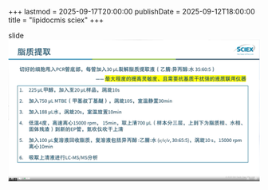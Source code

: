 +++
lastmod = 2025-09-17T20:00:00
publishDate = 2025-09-12T18:00:00
title = "lipidocmis sciex"
+++

slide  
![alt text](images/Clip_20221129_101136.png)
